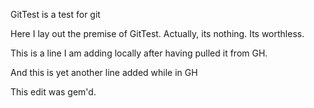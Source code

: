 GitTest is a test for git

Here I lay out the premise of GitTest. Actually, its nothing. Its worthless.

This is a line I am adding locally after having pulled it from GH.

And this is yet another line added while in GH

This edit was gem'd.

